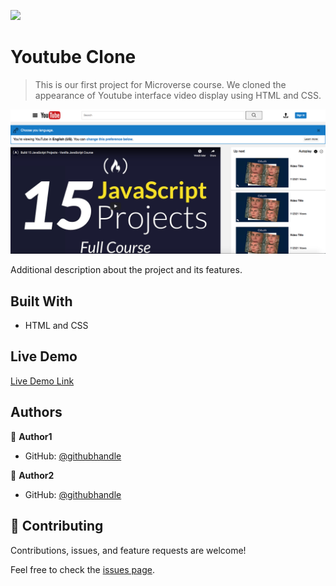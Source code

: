 ![](https://img.shields.io/badge/Microverse-blueviolet)

# Youtube Clone

> This is our first project for Microverse course. We cloned the  appearance of Youtube interface video display using HTML and CSS.

![screenshot](/images/project-preview.png)

Additional description about the project and its features.

## Built With

- HTML and CSS

## Live Demo

[Live Demo Link](https://starsheriff2.github.io/Youtube-Clone/)

## Authors

👤 **Author1**

- GitHub: [@githubhandle](https://github.com/StarSherif12)


👤 **Author2**

- GitHub: [@githubhandle](https://github.com/thneves)


## 🤝 Contributing

Contributions, issues, and feature requests are welcome!

Feel free to check the [issues page](issues/).

